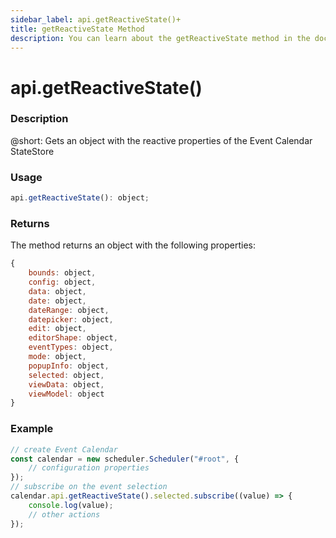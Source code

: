 ```yaml
---
sidebar_label: api.getReactiveState()+
title: getReactiveState Method
description: You can learn about the getReactiveState method in the documentation of the DHTMLX JavaScript Event Calendar library. Browse developer guides and API reference, try out code examples and live demos, and download a free 30-day evaluation version of DHTMLX Event Calendar.
---
```


# api.getReactiveState()

### Description

@short: Gets an object with the reactive properties of the Event Calendar StateStore

### Usage

~~~jsx {}
api.getReactiveState(): object;
~~~

### Returns

The method returns an object with the following properties:

~~~jsx {}
{
	bounds: object,
	config: object,
	data: object,
	date: object,
	dateRange: object,
	datepicker: object,
	edit: object,
	editorShape: object,
	eventTypes: object,
	mode: object,
	popupInfo: object,
	selected: object,
	viewData: object,
	viewModel: object
}
~~~  

### Example

~~~jsx {6-11}
// create Event Calendar
const calendar = new scheduler.Scheduler("#root", {
	// configuration properties
});
// subscribe on the event selection
calendar.api.getReactiveState().selected.subscribe((value) => {
	console.log(value);
	// other actions
});
~~~
